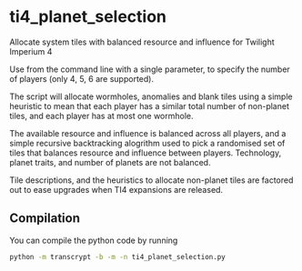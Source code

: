 # ti4_planet_selection
Allocate system tiles with balanced resource and influence for Twilight Imperium 4

Use from the command line with a single parameter, to specify the number of players (only 4, 5, 6 are supported).

The script will allocate wormholes, anomalies and blank tiles using a simple heuristic to mean that each player has a similar total number of non-planet tiles, and each player has at most one wormhole.

The available resource and influence is balanced across all players, and a simple recursive backtracking alogrithm used to pick a randomised set of tiles that balances resource and influence between players.  Technology, planet traits, and number of planets are not balanced.

Tile descriptions, and the heuristics to allocate non-planet tiles are factored out to ease upgrades when TI4 expansions are released.

## Compilation

You can compile the python code by running

```bash
python -m transcrypt -b -m -n ti4_planet_selection.py 
```
